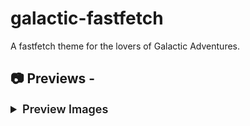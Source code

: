 # galactic-fastfetch
A fastfetch theme for the lovers of Galactic Adventures.

## 📷 Previews - 
<details>
  <summary style="font-size: 18px; font-weight: 600;">Preview Images </summary>

<br>
<img src="preview/config-01.png">

<br>
<img src="preview/config-02.png">

<br>
<img src="preview/config-03.png">


# Steps for setting this fastfetch config :
1. Install 'fastfetch' in your machine / OS.
2. Generate config file by using command - $ fastfetch --gen-config
3. Install a Nerd Font and change the Terminal Font to the installed Nerd Font of your liking. I use Meslo.
4. Locate your fastfetch config folder (/home/USER/.config/fastfetch/) and copy the files of this repo into that folder. Replace the previous config.jsonc with mine.

# Changes to load Custom fastfetch theme :
1. Change the name of config_xx.jsonc to config.jsonc
2. Change the USER ("source": "$(find "/home/USER/.config/fastfetch/" -name "*.png" | sort -R | head -1)") of the config for pngs to work.
